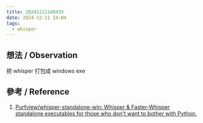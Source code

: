 ```yaml
---
title: 20241211140435
date: 2024-12-11 14:04
tags:
  - whisper
---
```


## 想法 / Observation
把 whisper 打包成 windows exe

## 參考 / Reference
1. [Purfview/whisper-standalone-win: Whisper & Faster-Whisper standalone executables for those who don't want to bother with Python.](https://github.com/Purfview/whisper-standalone-win)



